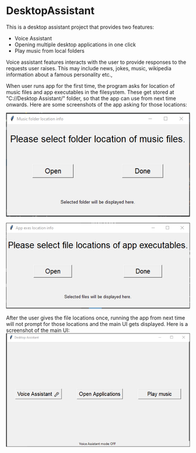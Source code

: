 # DesktopAssistant

This is a desktop assistant project that provides two features:
- Voice Assistant
- Opening multiple desktop applications in one click
- Play music from local folders

Voice assistant features interacts with the user to provide responses to the requests user raises. This may include news, jokes, music, wikipedia information about a famous personality etc.,

When user runs app for the first time, the program asks for location of music files and app executables in the filesystem. These get stored at "C://Desktop Assistant/" folder, so that the app can use from next time onwards.
Here are some screenshots of the app asking for those locations:

![app](./assets/music_location.png)

![app](./assets/app_exes.png)


After the user gives the file locations once, running the app from next time will not prompt for those locations and the main UI gets displayed. 
Here is a screenshot of the main UI:
![app](./assets/app.png)


